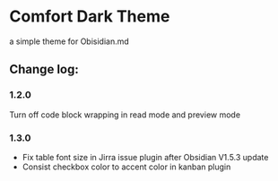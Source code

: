# Comfort Dark Theme 

a simple theme for Obisidian.md

## Change log:

### 1.2.0

Turn off code block wrapping in read mode and preview mode

### 1.3.0 

 - Fix table font size in Jirra issue plugin after Obsidian V1.5.3 update
 - Consist checkbox color to accent color in kanban plugin